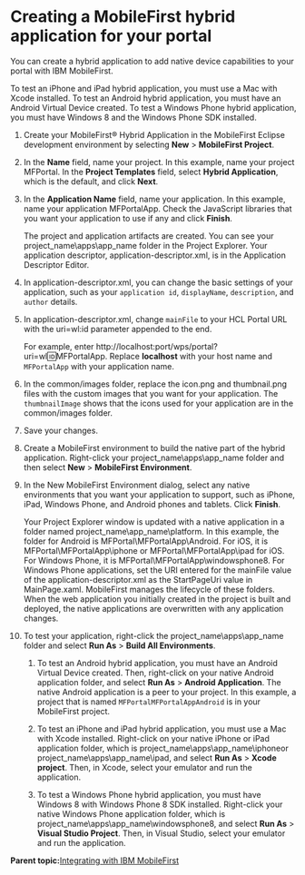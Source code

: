 # Creating a MobileFirst hybrid application for your portal

You can create a hybrid application to add native device capabilities to your portal with IBM MobileFirst.

To test an iPhone and iPad hybrid application, you must use a Mac with Xcode installed. To test an Android hybrid application, you must have an Android Virtual Device created. To test a Windows Phone hybrid application, you must have Windows 8 and the Windows Phone SDK installed.

1.  Create your MobileFirst® Hybrid Application in the MobileFirst Eclipse development environment by selecting **New** \> **MobileFirst Project**.

2.  In the **Name** field, name your project. In this example, name your project MFPortal. In the **Project Templates** field, select **Hybrid Application**, which is the default, and click **Next**.

3.  In the **Application Name** field, name your application. In this example, name your application MFPortalApp. Check the JavaScript libraries that you want your application to use if any and click **Finish**.

    The project and application artifacts are created. You can see your project\_name\\apps\\app\_name folder in the Project Explorer. Your application descriptor, application-descriptor.xml, is in the Application Descriptor Editor.

4.  In application-descriptor.xml, you can change the basic settings of your application, such as your `application id`, `displayName`, `description`, and `author` details.

5.  In application-descriptor.xml, change `mainFile` to your HCL Portal URL with the uri=wl:id parameter appended to the end.

    For example, enter http://localhost:port/wps/portal?uri=wl:id:MFPortalApp. Replace **localhost** with your host name and `MFPortalApp` with your application name.

6.  In the common/images folder, replace the icon.png and thumbnail.png files with the custom images that you want for your application. The `thumbnailImage` shows that the icons used for your application are in the common/images folder.

7.  Save your changes.

8.  Create a MobileFirst environment to build the native part of the hybrid application. Right-click your project\_name\\apps\\app\_name folder and then select **New** \> **MobileFirst Environment**.

9.  In the New MobileFirst Environment dialog, select any native environments that you want your application to support, such as iPhone, iPad, Windows Phone, and Android phones and tablets. Click **Finish**.

    Your Project Explorer window is updated with a native application in a folder named project\_name\\app\_name\\platform. In this example, the folder for Android is MFPortal\\MFPortalApp\\Android. For iOS, it is MFPortal\\MFPortalApp\\iphone or MFPortal\\MFPortalApp\\ipad for iOS. For Windows Phone, it is MFPortal\\MFPortalApp\\windowsphone8. For Windows Phone applications, set the URI entered for the mainFile value of the application-descriptor.xml as the StartPageUri value in MainPage.xaml. MobileFirst manages the lifecycle of these folders. When the web application you initially created in the project is built and deployed, the native applications are overwritten with any application changes.

10. To test your application, right-click the project\_name\\apps\\app\_name folder and select **Run As** \> **Build All Environments**.

    1.  To test an Android hybrid application, you must have an Android Virtual Device created. Then, right-click on your native Android application folder, and select **Run As** \> **Android Application**. The native Android application is a peer to your project. In this example, a project that is named `MFPortalMFPortalAppAndroid` is in your MobileFirst project.

    2.  To test an iPhone and iPad hybrid application, you must use a Mac with Xcode installed. Right-click on your native iPhone or iPad application folder, which is project\_name\\apps\\app\_name\\iphoneor project\_name\\apps\\app\_name\\ipad, and select **Run As** \> **Xcode project**. Then, in Xcode, select your emulator and run the application.

    3.  To test a Windows Phone hybrid application, you must have Windows 8 with Windows Phone 8 SDK installed. Right-click your native Windows Phone application folder, which is project\_name\\apps\\app\_name\\windowsphone8, and select **Run As** \> **Visual Studio Project**. Then, in Visual Studio, select your emulator and run the application.


**Parent topic:**[Integrating with IBM MobileFirst](../integrate/wl_integrt.md)

